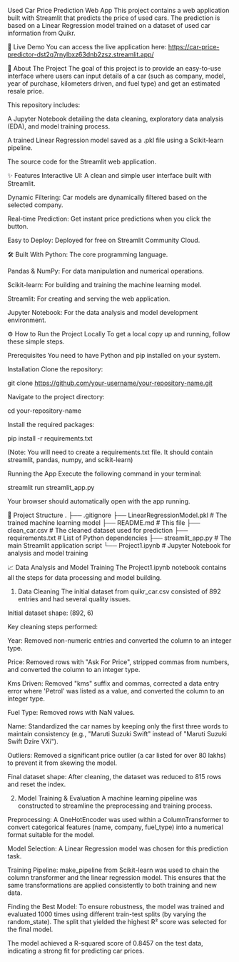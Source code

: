Used Car Price Prediction Web App
This project contains a web application built with Streamlit that predicts the price of used cars. The prediction is based on a Linear Regression model trained on a dataset of used car information from Quikr.

🚀 Live Demo
You can access the live application here:
https://car-price-predictor-dst2q7rnylbxz63dnb2zsz.streamlit.app/

📝 About The Project
The goal of this project is to provide an easy-to-use interface where users can input details of a car (such as company, model, year of purchase, kilometers driven, and fuel type) and get an estimated resale price.

This repository includes:

A Jupyter Notebook detailing the data cleaning, exploratory data analysis (EDA), and model training process.

A trained Linear Regression model saved as a .pkl file using a Scikit-learn pipeline.

The source code for the Streamlit web application.

✨ Features
Interactive UI: A clean and simple user interface built with Streamlit.

Dynamic Filtering: Car models are dynamically filtered based on the selected company.

Real-time Prediction: Get instant price predictions when you click the button.

Easy to Deploy: Deployed for free on Streamlit Community Cloud.

🛠️ Built With
Python: The core programming language.

Pandas & NumPy: For data manipulation and numerical operations.

Scikit-learn: For building and training the machine learning model.

Streamlit: For creating and serving the web application.

Jupyter Notebook: For the data analysis and model development environment.

⚙️ How to Run the Project Locally
To get a local copy up and running, follow these simple steps.

Prerequisites
You need to have Python and pip installed on your system.

Installation
Clone the repository:

git clone https://github.com/your-username/your-repository-name.git

Navigate to the project directory:

cd your-repository-name

Install the required packages:

pip install -r requirements.txt

(Note: You will need to create a requirements.txt file. It should contain streamlit, pandas, numpy, and scikit-learn)

Running the App
Execute the following command in your terminal:

streamlit run streamlit_app.py

Your browser should automatically open with the app running.

📂 Project Structure
.
├── .gitignore
├── LinearRegressionModel.pkl   # The trained machine learning model
├── README.md                   # This file
├── clean_car.csv               # The cleaned dataset used for prediction
├── requirements.txt            # List of Python dependencies
├── streamlit_app.py            # The main Streamlit application script
└── Project1.ipynb              # Jupyter Notebook for analysis and model training

📈 Data Analysis and Model Training
The Project1.ipynb notebook contains all the steps for data processing and model building.

1. Data Cleaning
The initial dataset from quikr_car.csv consisted of 892 entries and had several quality issues.

Initial dataset shape: (892, 6)

Key cleaning steps performed:

Year: Removed non-numeric entries and converted the column to an integer type.

Price: Removed rows with "Ask For Price", stripped commas from numbers, and converted the column to an integer type.

Kms Driven: Removed "kms" suffix and commas, corrected a data entry error where 'Petrol' was listed as a value, and converted the column to an integer type.

Fuel Type: Removed rows with NaN values.

Name: Standardized the car names by keeping only the first three words to maintain consistency (e.g., "Maruti Suzuki Swift" instead of "Maruti Suzuki Swift Dzire VXi").

Outliers: Removed a significant price outlier (a car listed for over 80 lakhs) to prevent it from skewing the model.

Final dataset shape: After cleaning, the dataset was reduced to 815 rows and reset the index.

2. Model Training & Evaluation
A machine learning pipeline was constructed to streamline the preprocessing and training process.

Preprocessing: A OneHotEncoder was used within a ColumnTransformer to convert categorical features (name, company, fuel_type) into a numerical format suitable for the model.

Model Selection: A Linear Regression model was chosen for this prediction task.

Training Pipeline: make_pipeline from Scikit-learn was used to chain the column transformer and the linear regression model. This ensures that the same transformations are applied consistently to both training and new data.

Finding the Best Model: To ensure robustness, the model was trained and evaluated 1000 times using different train-test splits (by varying the random_state). The split that yielded the highest R² score was selected for the final model.

The model achieved a R-squared score of 0.8457 on the test data, indicating a strong fit for predicting car prices.
